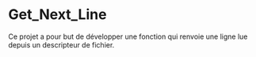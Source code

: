 # Get_Next_Line

Ce projet a pour but de développer une fonction qui renvoie une ligne
lue depuis un descripteur de fichier.
